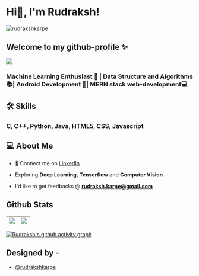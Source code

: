  # Hi👋, I'm Rudraksh! 
 <p align="left"> <img src="https://komarev.com/ghpvc/?username=rudrakshkarpe" alt="rudrakshkarpe" /> </p>
 
 ## Welcome to my github-profile ✨
<img src="https://i.imgur.com/hLwUjJU.png">

  
### Machine Learning Enthusiast 🎰 | Data Structure and Algorithms 📚| Android Development 📴| MERN stack web-development💻 

## 🛠 Skills

### C, C++, Python, Java, HTML5, CSS, Javascript

  
## 💻 About Me 
 - 🤝 Connect me on [LinkedIn](https://www.linkedin.com/in/rudraksh-karpe-78b45b1a7)

- Exploring **Deep Learning**, **Tenserflow** and **Computer Vision**
 
- I'd like to get feedbacks @ **rudraksh.karpe@gmail.com**


## Github Stats

| <img src="https://github-readme-stats.vercel.app/api?username=rudrakshkarpe&&show_icons=true&count_private=true&theme=github_dark">|<img src="https://github-readme-streak-stats.herokuapp.com/?user=rudrakshkarpe&theme=blueberry_duo"/> |
| ------------| ------------- |

[![Rudraksh's github activity graph](https://activitygraph.herokuapp.com/graphusername=rudrakshkarpe&bg_color=fffff0&color=708090&line=24292e&point=24292e&area=true&hide_border=true)](https://github.com/rudrakshkarpe/github-readme-activity-graph)

## Designed by -

- [@rudrakshkarpe](https://www.github.com/rudrakshkarpe)

  
